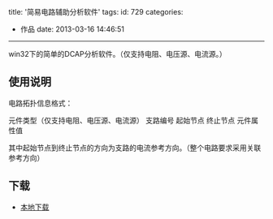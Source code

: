title: '简易电路辅助分析软件'
tags:
id: 729
categories:
  - 作品
date: 2013-03-16 14:46:51
---

win32下的简单的DCAP分析软件。（仅支持电阻、电压源、电流源。）

## 使用说明

电路拓扑信息格式：

元件类型（仅支持电阻、电压源、电流源）  支路编号  起始节点  终止节点  元件属性值

其中起始节点到终止节点的方向为支路的电流参考方向。（整个电路要求采用关联参考方向）

## 下载

- [本地下载](http://www.aemiot.com/download/简易DCAP.zip "本地下载")

